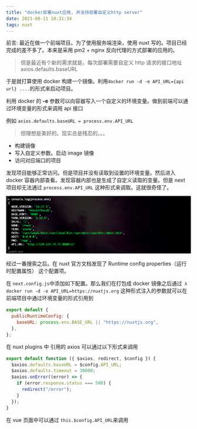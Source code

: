 ```yaml
---
title: "docker部署nuxt应用, 并支持部署自定义http server"
date: 2021-08-11 18:31:34
tags: nuxt
---
```


前言: 最近在做一个前端项目。为了使用服务端渲染，使用 nuxt 写的。项目已经完成的差不多了。本来是采用 pm2 + nginx 反向代理的方式部署的应用的。

> 但是最近有个新的需求就是。每次部署需要自定义 http 请求的接口地址 axios.defaults.baseURL

于是就打算使用 docker 构建一个镜像。利用`docker run -d -e API_URL={api url} ....`的形式来启动项目。

利用 docker 的 **-e** 参数可以向容器写入一个自定义的环境变量。做到前端可以通过环境变量的形式来调用 api 接口

例如 `axios.defaults.baseURL = process.env.API_URL `

> 但理想是美好的。现实总是残忍的。。。

- 构建镜像
- 写入自定义参数。启动 image 镜像
- 访问对应端口的项目

发现项目能够正常访问。但是项目并没有读取到设置的环境变量。然后进入 docker 容器内部查看。发现容器内部也是生成了自定义读取的变量。但是 next 项目却无法通过 `process.env.API_URL` 这种形式来调取。这就很奇怪了。

![image-20211116102527849](../img/process.png)

经过一番搜索之后。在 nuxt 官方文档发现了 Runtime config properties（运行时配置属性） 这个配置项。

在 `next.config.js`中添加如下配置。那么我们在打包成 docker 镜像之后通过` λ docker run -d -e API_URL=https://nuxtjs.org` 这种形式注入的参数就可以在前端项目中通过环境变量的形式引用到

```javascript
export default {
  publicRuntimeConfig: {
    baseURL: process.env.BASE_URL || "https://nuxtjs.org",
  },
};
```

在 nuxt plugins 中 引用的 axios 可以通过以下形式来调用

```javascript
export default function ({ $axios, redirect, $config }) {
  $axios.defaults.baseURL = $config.API_URL;
  $axios.defaults.timeout = 30000;
  $axios.onError((error) => {
    if (error.response.status === 500) {
      redirect("/error");
    }
  });
}
```

在 vue 页面中可以通过 `this.$config.API_URL`来调用
